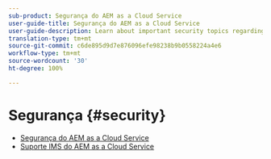 ```yaml
---
sub-product: Segurança do AEM as a Cloud Service
user-guide-title: Segurança do AEM as a Cloud Service
user-guide-description: Learn about important security topics regarding Experience Manager as a Cloud Service.
translation-type: tm+mt
source-git-commit: c6de895d9d7e876096efe98238b9b0558224a4e6
workflow-type: tm+mt
source-wordcount: '30'
ht-degree: 100%

---
```



# Segurança {#security}

+ [Segurança do AEM as a Cloud Service](/help/security/home.md)
+ [Suporte IMS do AEM as a Cloud Service](ims-support.md)
